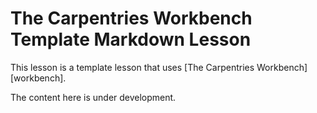 # The Carpentries Workbench Template Markdown Lesson

This lesson is a template lesson that uses [The Carpentries Workbench][workbench].

The content here is under development.
